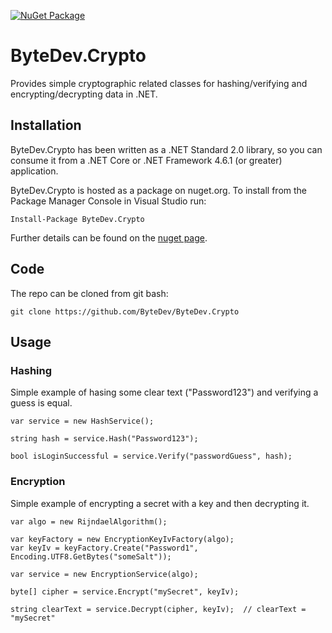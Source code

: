 [![NuGet Package](https://img.shields.io/nuget/v/ByteDev.Crypto.svg)](https://www.nuget.org/packages/ByteDev.Crypto)

# ByteDev.Crypto

Provides simple cryptographic related classes for hashing/verifying and encrypting/decrypting data in .NET.

## Installation

ByteDev.Crypto has been written as a .NET Standard 2.0 library, so you can consume it from a .NET Core or .NET Framework 4.6.1 (or greater) application.

ByteDev.Crypto is hosted as a package on nuget.org.  To install from the Package Manager Console in Visual Studio run:

`Install-Package ByteDev.Crypto`

Further details can be found on the [nuget page](https://www.nuget.org/packages/ByteDev.Crypto/).

## Code

The repo can be cloned from git bash:

`git clone https://github.com/ByteDev/ByteDev.Crypto`

## Usage

### Hashing

Simple example of hasing some clear text ("Password123") and verifying a guess is equal.

```
var service = new HashService();

string hash = service.Hash("Password123");

bool isLoginSuccessful = service.Verify("passwordGuess", hash);
```

### Encryption

Simple example of encrypting a secret with a key and then decrypting it.

```
var algo = new RijndaelAlgorithm();

var keyFactory = new EncryptionKeyIvFactory(algo);
var keyIv = keyFactory.Create("Password1", Encoding.UTF8.GetBytes("someSalt"));

var service = new EncryptionService(algo);

byte[] cipher = service.Encrypt("mySecret", keyIv);

string clearText = service.Decrypt(cipher, keyIv);	// clearText = "mySecret"
```
